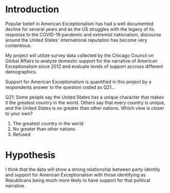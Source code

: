 # Introduction
Popular belief in American Exceptionalism has had a well documented decline for several years and as the US struggles with the legacy of its response to the COVID-19 pandemic and extremist nationalism, discourse around the United States' international reputation has become very contentious.  

My project will utilize survey data collected by the Chicago Council on Global Affairs to analyze domestic support for the narrative of American Exceptionalism since 2012 and evaluate levels of support accross different demographics. 

Support for American Exceptionalism is quantified in this project by a respondents answer to the question coded as Q21...

Q21: Some people say the United States has a unique character that makes it the greatest country in the world. Others say that every country is unique, and the United States is no greater than other nations. Which view is closer to your own?
1. The greatest country in the world
2. No greater than other nations
3. Refused

# Hypothesis
I think that the data will show a strong relationship between party identity and support for American Exceptionalism with those identifying as Republicans being much more likely to have support for that political narrative.  


  